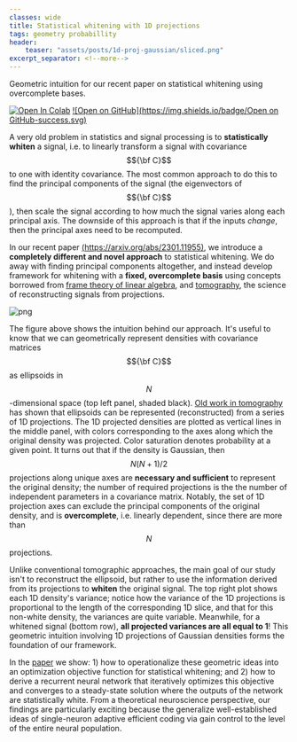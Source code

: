 ```yaml
---
classes: wide
title: Statistical whitening with 1D projections
tags: geometry probabillity
header:
    teaser: "assets/posts/1d-proj-gaussian/sliced.png"
excerpt_separator: <!--more-->
---
```

Geometric intuition for our recent paper on statistical whitening using overcomplete bases.
<!--more-->
[![Open In Colab](https://colab.research.google.com/assets/colab-badge.svg)](https://colab.research.google.com/github/lyndond/lyndond.github.io/blob/master/code/2023-03-05-1d-proj-gaussian.ipynb)
[![Open on GitHub](https://img.shields.io/badge/Open on GitHub-success.svg)](https://github.com/lyndond/lyndond.github.io/blob/master/code/2023-03-05-1d-proj-gaussian.ipynb)

<!-- describe statistical whitening and history -->
A very old problem in statistics and signal processing is to **statistically whiten** a signal, i.e. to linearly transform a signal with covariance $${\bf C}$$ to one with identity covariance. The most common approach to do this to find the principal components of the signal (the eigenvectors of $${\bf C}$$), then scale the signal according to how much the signal varies along each principal axis. The downside of this approach is that if the inputs _change_, then the principal axes need to be recomputed.

In our recent paper [(https://arxiv.org/abs/2301.11955)](https://arxiv.org/abs/2301.11955), we introduce a **completely different and novel approach** to statistical whitening. We do away with finding principal components altogether, and instead develop  framework for whitening with a **fixed, overcomplete basis** using concepts borrowed from [frame theory of linear algebra](https://en.wikipedia.org/wiki/Frame_(linear_algebra)), and [tomography](https://en.wikipedia.org/wiki/Tomography), the science of reconstructing signals from projections.

![png](/assets/posts/radon-gaussian/1d_intuition.png)

The figure above shows the intuition behind our approach. It's useful to know that we can geometrically represent densities with covariance matrices $${\bf C}$$ as ellipsoids in $$N$$-dimensional space (top left panel, shaded black). [Old work in tomography](https://doi.org/10.1006/cgip.1994.1012) has shown that ellipsoids can be represented (reconstructed) from a series of 1D projections. The 1D projected densities are plotted as vertical lines in the middle panel, with colors corresponding to the axes along which the original density was projected. Color saturation denotes probability at a given point. It turns out that if the density is Gaussian, then $$N(N+1)/2$$ projections along unique axes are **necessary and sufficient** to represent the original density; the number of required projections is the the number of independent parameters in a covariance matrix. Notably, the set of 1D projection axes can exclude the principal components of the original density, and is **overcomplete**, i.e. linearly dependent, since there are more than $$N$$ projections.

Unlike conventional tomographic approaches, the main goal of our study isn't to reconstruct the ellipsoid, but rather to use the information derived from its projections to **whiten** the original signal. The top right plot shows each 1D density's variance; notice how the variance of the 1D projections is proportional to the length of the corresponding 1D slice, and that for this non-white density, the variances are quite variable. Meanwhile, for a whitened signal (bottom row), **all projected variances are all equal to 1**! This geometric intuition involving 1D projections of Gaussian densities forms the foundation of our framework.

In the [paper](https://arxiv.org/abs/2301.11955) we show: 1) how to operationalize these geometric ideas into an optimization objective function for statistical whitening; and 2) how to derive a recurrent neural network that iteratively optimizes this objective and converges to a steady-state solution where the outputs of the network are statistically white. From a theoretical neuroscience perspective, our findings are particularly exciting because the generalize well-established ideas of single-neuron adaptive efficient coding via gain control to the level of the entire neural population.
